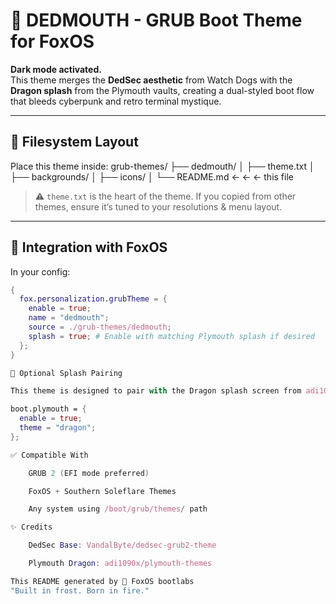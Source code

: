 # 🦇 DEDMOUTH - GRUB Boot Theme for FoxOS

**Dark mode activated.**  
This theme merges the **DedSec aesthetic** from Watch Dogs with the **Dragon splash** from the Plymouth vaults, creating a dual-styled boot flow that bleeds cyberpunk and retro terminal mystique.

---

## 🧩 Filesystem Layout

Place this theme inside:
grub-themes/ ├── dedmouth/ │ ├── theme.txt │ ├── backgrounds/ │ ├── icons/ │ └── README.md ← ← ← this file


> ⚠️ `theme.txt` is the heart of the theme. If you copied from other themes, ensure it’s tuned to your resolutions & menu layout.

---

## 🦊 Integration with FoxOS

In your config:

```nix
{
  fox.personalization.grubTheme = {
    enable = true;
    name = "dedmouth";
    source = ./grub-themes/dedmouth;
    splash = true; # Enable with matching Plymouth splash if desired
  };
}

🔮 Optional Splash Pairing

This theme is designed to pair with the Dragon splash screen from adi1090x/plymouth-themes.

boot.plymouth = {
  enable = true;
  theme = "dragon";
};

✅ Compatible With

    GRUB 2 (EFI mode preferred)

    FoxOS + Southern Soleflare Themes

    Any system using /boot/grub/themes/ path

✨ Credits

    DedSec Base: VandalByte/dedsec-grub2-theme

    Plymouth Dragon: adi1090x/plymouth-themes

This README generated by 🦊 FoxOS bootlabs
"Built in frost. Born in fire."
